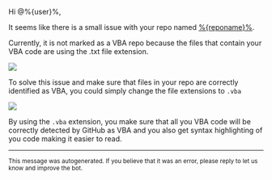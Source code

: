 Hi @%{user}%,

It seems like there is a small issue with your repo named [%{reponame}%](%{url}%).

Currently, it is not marked as a VBA repo because the files that contain your VBA code are using the .txt file extension.

<img src="https://raw.githubusercontent.com/DecimalTurn/VBA-on-GitHub-Automations/main/assets/txt-extension.svg">

To solve this issue and make sure that files in your repo are correctly identified as VBA, you could simply change the file extensions to `.vba`

<img src="https://raw.githubusercontent.com/DecimalTurn/VBA-on-GitHub-Automations/main/assets/vba-file-extension.svg">

By using the `.vba` extension, you make sure that all you VBA code will be correctly detected by GitHub as VBA and you also get syntax highlighting of you code making it easier to read.

<hr>

<sup>This message was autogenerated. If you believe that it was an error, please reply to let us know and improve the bot.</sup>
